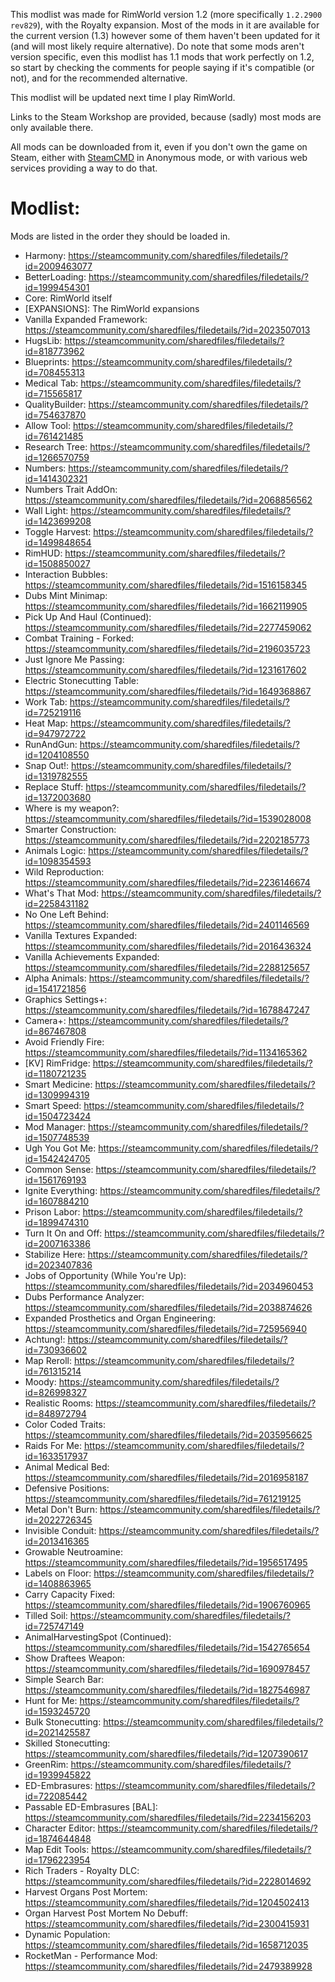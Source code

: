 This modlist was made for RimWorld version 1.2 (more specifically `1.2.2900 rev829`), with the Royalty expansion. Most of the mods in it are available for the current version (1.3) however some of them haven't been updated for it (and will most likely require alternative). Do note that some mods aren't version specific, even this modlist has 1.1 mods that work perfectly on 1.2, so start by checking the comments for people saying if it's compatible (or not), and for the recommended alternative.

This modlist will be updated next time I play RimWorld.


Links to the Steam Workshop are provided, because (sadly) most mods are only available there.

All mods can be downloaded from it, even if you don't own the game on Steam, either with [SteamCMD](https://developer.valvesoftware.com/wiki/SteamCMD) in Anonymous mode, or with various web services providing a way to do that.


# Modlist:

Mods are listed in the order they should be loaded in.

- Harmony: https://steamcommunity.com/sharedfiles/filedetails/?id=2009463077
- BetterLoading: https://steamcommunity.com/sharedfiles/filedetails/?id=1999454301
- Core: RimWorld itself
- [EXPANSIONS]: The RimWorld expansions
- Vanilla Expanded Framework: https://steamcommunity.com/sharedfiles/filedetails/?id=2023507013
- HugsLib: https://steamcommunity.com/sharedfiles/filedetails/?id=818773962
- Blueprints: https://steamcommunity.com/sharedfiles/filedetails/?id=708455313
- Medical Tab: https://steamcommunity.com/sharedfiles/filedetails/?id=715565817
- QualityBuilder: https://steamcommunity.com/sharedfiles/filedetails/?id=754637870
- Allow Tool: https://steamcommunity.com/sharedfiles/filedetails/?id=761421485
- Research Tree: https://steamcommunity.com/sharedfiles/filedetails/?id=1266570759
- Numbers: https://steamcommunity.com/sharedfiles/filedetails/?id=1414302321
- Numbers Trait AddOn: https://steamcommunity.com/sharedfiles/filedetails/?id=2068856562
- Wall Light: https://steamcommunity.com/sharedfiles/filedetails/?id=1423699208
- Toggle Harvest: https://steamcommunity.com/sharedfiles/filedetails/?id=1499848654
- RimHUD: https://steamcommunity.com/sharedfiles/filedetails/?id=1508850027
- Interaction Bubbles: https://steamcommunity.com/sharedfiles/filedetails/?id=1516158345
- Dubs Mint Minimap: https://steamcommunity.com/sharedfiles/filedetails/?id=1662119905
- Pick Up And Haul (Continued): https://steamcommunity.com/sharedfiles/filedetails/?id=2277459062
- Combat Training - Forked: https://steamcommunity.com/sharedfiles/filedetails/?id=2196035723
- Just Ignore Me Passing: https://steamcommunity.com/sharedfiles/filedetails/?id=1231617602
- Electric Stonecutting Table: https://steamcommunity.com/sharedfiles/filedetails/?id=1649368867
- Work Tab: https://steamcommunity.com/sharedfiles/filedetails/?id=725219116
- Heat Map: https://steamcommunity.com/sharedfiles/filedetails/?id=947972722
- RunAndGun: https://steamcommunity.com/sharedfiles/filedetails/?id=1204108550
- Snap Out!: https://steamcommunity.com/sharedfiles/filedetails/?id=1319782555
- Replace Stuff: https://steamcommunity.com/sharedfiles/filedetails/?id=1372003680
- Where is my weapon?: https://steamcommunity.com/sharedfiles/filedetails/?id=1539028008
- Smarter Construction: https://steamcommunity.com/sharedfiles/filedetails/?id=2202185773
- Animals Logic: https://steamcommunity.com/sharedfiles/filedetails/?id=1098354593
- Wild Reproduction: https://steamcommunity.com/sharedfiles/filedetails/?id=2236146674
- What's That Mod: https://steamcommunity.com/sharedfiles/filedetails/?id=2258431182
- No One Left Behind: https://steamcommunity.com/sharedfiles/filedetails/?id=2401146569
- Vanilla Textures Expanded: https://steamcommunity.com/sharedfiles/filedetails/?id=2016436324
- Vanilla Achievements Expanded: https://steamcommunity.com/sharedfiles/filedetails/?id=2288125657
- Alpha Animals: https://steamcommunity.com/sharedfiles/filedetails/?id=1541721856
- Graphics Settings+: https://steamcommunity.com/sharedfiles/filedetails/?id=1678847247
- Camera+: https://steamcommunity.com/sharedfiles/filedetails/?id=867467808
- Avoid Friendly Fire: https://steamcommunity.com/sharedfiles/filedetails/?id=1134165362
- [KV] RimFridge: https://steamcommunity.com/sharedfiles/filedetails/?id=1180721235
- Smart Medicine: https://steamcommunity.com/sharedfiles/filedetails/?id=1309994319
- Smart Speed: https://steamcommunity.com/sharedfiles/filedetails/?id=1504723424
- Mod Manager: https://steamcommunity.com/sharedfiles/filedetails/?id=1507748539
- Ugh You Got Me: https://steamcommunity.com/sharedfiles/filedetails/?id=1542424705
- Common Sense: https://steamcommunity.com/sharedfiles/filedetails/?id=1561769193
- Ignite Everything: https://steamcommunity.com/sharedfiles/filedetails/?id=1607884210
- Prison Labor: https://steamcommunity.com/sharedfiles/filedetails/?id=1899474310
- Turn It On and Off: https://steamcommunity.com/sharedfiles/filedetails/?id=2007163386
- Stabilize Here: https://steamcommunity.com/sharedfiles/filedetails/?id=2023407836
- Jobs of Opportunity (While You're Up): https://steamcommunity.com/sharedfiles/filedetails/?id=2034960453
- Dubs Performance Analyzer: https://steamcommunity.com/sharedfiles/filedetails/?id=2038874626
- Expanded Prosthetics and Organ Engineering: https://steamcommunity.com/sharedfiles/filedetails/?id=725956940
- Achtung!: https://steamcommunity.com/sharedfiles/filedetails/?id=730936602
- Map Reroll: https://steamcommunity.com/sharedfiles/filedetails/?id=761315214
- Moody: https://steamcommunity.com/sharedfiles/filedetails/?id=826998327
- Realistic Rooms: https://steamcommunity.com/sharedfiles/filedetails/?id=848972794
- Color Coded Traits: https://steamcommunity.com/sharedfiles/filedetails/?id=2035956625
- Raids For Me: https://steamcommunity.com/sharedfiles/filedetails/?id=1633517937
- Animal Medical Bed: https://steamcommunity.com/sharedfiles/filedetails/?id=2016958187
- Defensive Positions: https://steamcommunity.com/sharedfiles/filedetails/?id=761219125
- Metal Don't Burn: https://steamcommunity.com/sharedfiles/filedetails/?id=2022726345
- Invisible Conduit: https://steamcommunity.com/sharedfiles/filedetails/?id=2013416365
- Growable Neutroamine: https://steamcommunity.com/sharedfiles/filedetails/?id=1956517495
- Labels on Floor: https://steamcommunity.com/sharedfiles/filedetails/?id=1408863965
- Carry Capacity Fixed: https://steamcommunity.com/sharedfiles/filedetails/?id=1906760965
- Tilled Soil: https://steamcommunity.com/sharedfiles/filedetails/?id=725747149
- AnimalHarvestingSpot (Continued): https://steamcommunity.com/sharedfiles/filedetails/?id=1542765654
- Show Draftees Weapon: https://steamcommunity.com/sharedfiles/filedetails/?id=1690978457
- Simple Search Bar: https://steamcommunity.com/sharedfiles/filedetails/?id=1827546987
- Hunt for Me: https://steamcommunity.com/sharedfiles/filedetails/?id=1593245720
- Bulk Stonecutting: https://steamcommunity.com/sharedfiles/filedetails/?id=2021425587
- Skilled Stonecutting: https://steamcommunity.com/sharedfiles/filedetails/?id=1207390617
- GreenRim: https://steamcommunity.com/sharedfiles/filedetails/?id=1939945822
- ED-Embrasures: https://steamcommunity.com/sharedfiles/filedetails/?id=722085442
- Passable ED-Embrasures [BAL]: https://steamcommunity.com/sharedfiles/filedetails/?id=2234156203
- Character Editor: https://steamcommunity.com/sharedfiles/filedetails/?id=1874644848
- Map Edit Tools: https://steamcommunity.com/sharedfiles/filedetails/?id=1796223954
- Rich Traders - Royalty DLC: https://steamcommunity.com/sharedfiles/filedetails/?id=2228014692
- Harvest Organs Post Mortem: https://steamcommunity.com/sharedfiles/filedetails/?id=1204502413
- Organ Harvest Post Mortem No Debuff: https://steamcommunity.com/sharedfiles/filedetails/?id=2300415931
- Dynamic Population: https://steamcommunity.com/sharedfiles/filedetails/?id=1658712035
- RocketMan - Performance Mod: https://steamcommunity.com/sharedfiles/filedetails/?id=2479389928